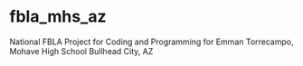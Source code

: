 # fbla_mhs_az
National FBLA Project for Coding and Programming for Emman Torrecampo, Mohave High School Bullhead City, AZ
